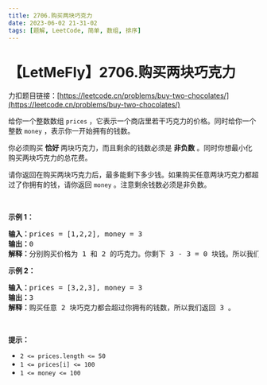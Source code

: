 ```yaml
---
title: 2706.购买两块巧克力
date: 2023-06-02 21-31-02
tags: [题解, LeetCode, 简单, 数组, 排序]
---
```


# 【LetMeFly】2706.购买两块巧克力

力扣题目链接：[https://leetcode.cn/problems/buy-two-chocolates/](https://leetcode.cn/problems/buy-two-chocolates/)

<p>给你一个整数数组&nbsp;<code>prices</code>&nbsp;，它表示一个商店里若干巧克力的价格。同时给你一个整数&nbsp;<code>money</code>&nbsp;，表示你一开始拥有的钱数。</p>

<p>你必须购买 <strong>恰好&nbsp;</strong>两块巧克力，而且剩余的钱数必须是 <strong>非负数</strong>&nbsp;。同时你想最小化购买两块巧克力的总花费。</p>

<p>请你返回在购买两块巧克力后，最多能剩下多少钱。如果购买任意两块巧克力都超过了你拥有的钱，请你返回 <code>money</code>&nbsp;。注意剩余钱数必须是非负数。</p>

<p>&nbsp;</p>

<p><strong>示例 1：</strong></p>

<pre><b>输入：</b>prices = [1,2,2], money = 3
<b>输出：</b>0
<b>解释：</b>分别购买价格为 1 和 2 的巧克力。你剩下 3 - 3 = 0 块钱。所以我们返回 0 。
</pre>

<p><strong>示例 2：</strong></p>

<pre><b>输入：</b>prices = [3,2,3], money = 3
<b>输出：</b>3
<b>解释：</b>购买任意 2 块巧克力都会超过你拥有的钱数，所以我们返回 3 。
</pre>

<p>&nbsp;</p>

<p><strong>提示：</strong></p>

<ul>
	<li><code>2 &lt;= prices.length &lt;= 50</code></li>
	<li><code>1 &lt;= prices[i] &lt;= 100</code></li>
	<li><code>1 &lt;= money &lt;= 100</code></li>
</ul>


    